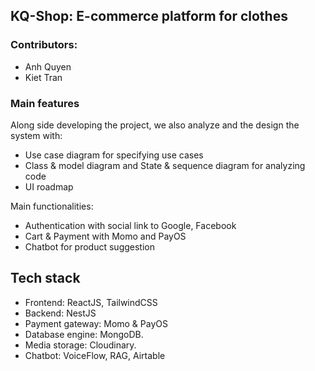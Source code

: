 ## KQ-Shop: E-commerce platform for clothes
### Contributors: 
 - Anh Quyen
 - Kiet Tran
### Main features
Along side developing the project, we also analyze and the design the system with: 
 - Use case diagram for specifying use cases
 - Class & model diagram and State & sequence diagram  for analyzing code 
 - UI roadmap

Main functionalities: 

 - Authentication with social link to Google, Facebook 
 - Cart & Payment with Momo and PayOS 
 - Chatbot for product suggestion

## Tech stack
 - Frontend: ReactJS, TailwindCSS
 - Backend: NestJS
 - Payment gateway: Momo & PayOS
 - Database engine: MongoDB.
 - Media storage: Cloudinary.
 - Chatbot: VoiceFlow, RAG, Airtable

